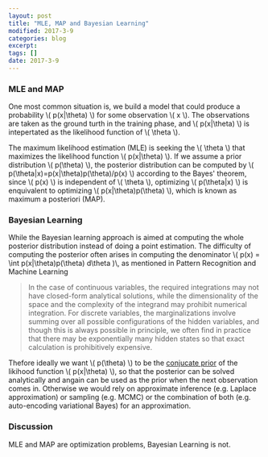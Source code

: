 ```yaml
---
layout: post
title: "MLE, MAP and Bayesian Learning"
modified: 2017-3-9
categories: blog
excerpt:
tags: []
date: 2017-3-9
---
```


### MLE and MAP
One most common situation is, we build a model that could produce a probability \\( p(x|\theta) \\) for some observation \\( x \\). 
The observations are taken as the ground turth in the training phase, and \\( p(x|\theta) \\) is intepertated as the likelihood function of \\( \theta \\).

The maximum likelihood estimation (MLE) is seeking the \\( \theta \\) that maximizes the likelihood function \\( p(x|\theta) \\).
If we assume a prior distribution \\( p(\theta) \\), the posterior distribution can be computed by \\( p(\theta|x)=p(x|\theta)p(\theta)/p(x) \\) according to the Bayes' theorem,
since \\( p(x) \\) is independent of \\( \theta \\), optimizing \\( p(\theta|x) \\) is enquivalent to optimizing \\( p(x|\theta)p(\theta) \\),
which is known as maximum a posteriori (MAP).

### Bayesian Learning
While the Bayesian learning approach is aimed at computing the whole posterior distribution instead of doing a point estimation.
The difficulty of computing the posterior often arises in computing the denominator \\( p(x) = \int p(x|\theta)p(\theta) d\theta )\\, 
as mentioned in Pattern Recognition and Machine Learning

>  In the case of continuous variables, the required integrations may not have closed-form analytical solutions, 
while the dimensionality of the space and the complexity of the integrand may prohibit numerical integration. 
For discrete variables, the marginalizations involve summing over all possible configurations of the hidden variables, 
and though this is always possible in principle, we often find in practice that there may be exponentially many hidden states 
so that exact calculation is prohibitively expensive.

Thefore ideally we want \\( p(\theta) \\) to be the [conjucate prior](https://en.wikipedia.org/wiki/Conjugate_prior) of the likihood function \\( p(x|\theta) \\),
so that the posterior can be solved analytically and angain can be used as the prior when the next observation comes in.
Otherwise we would rely on approximate inference (e.g. Laplace approximation) or sampling (e.g. MCMC) 
or the combination of both (e.g. auto-encoding variational Bayes) for an approximation.

### Discussion
MLE and MAP are optimization problems, Bayesian Learning is not.
